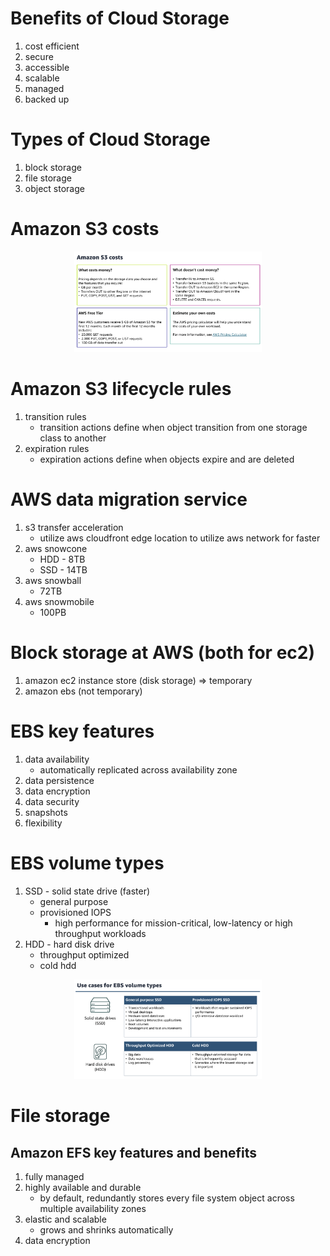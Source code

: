 # Benefits of Cloud Storage
1. cost efficient
2. secure
3. accessible
4. scalable
5. managed
6. backed up

# Types of Cloud Storage
1. block storage
2. file storage
3. object storage

# Amazon S3 costs
<div align="center">
  <img src="./s3-cost.png" alt="s3-cost" width="300"/>
</div>

# Amazon S3 lifecycle rules
1. transition rules
    - transition actions define when object transition from one storage class to another
2. expiration rules
    - expiration actions define when objects expire and are deleted

# AWS data migration service
1. s3 transfer acceleration
    - utilize aws cloudfront edge location to utilize aws network for faster
2. aws snowcone
    - HDD - 8TB
    - SSD - 14TB
3. aws snowball
    - 72TB
4. aws snowmobile
    - 100PB

# Block storage at AWS (both for ec2)
1. amazon ec2 instance store (disk storage) => temporary
2. amazon ebs (not temporary)

# EBS key features
1. data availability
    - automatically replicated across availability zone
2. data persistence
3. data encryption
4. data security
5. snapshots
6. flexibility

# EBS volume types
1. SSD - solid state drive (faster)
    - general purpose
    - provisioned IOPS
        - high performance for mission-critical, low-latency or high throughput workloads
2. HDD - hard disk drive
    - throughput optimized
    - cold hdd

<div align="center">
  <img src="./ebs-type.png" alt="ebs-type" width="300"/>
</div>

# File storage

## Amazon EFS key features and benefits
1. fully managed
2. highly available and durable
    - by default, redundantly stores every file system object across multiple availability zones
3. elastic and scalable
    - grows and shrinks automatically
4. data encryption

